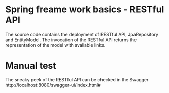 # Spring freame work basics - RESTful API
The source code contains the deployment of RESTful API, JpaRepository and EntityModel. The invocation of the RESTful API returns the representation of the model with avaliable links.

# Manual test 
The sneaky peek of the RESTful API can be checked in the Swagger http://localhost:8080/swagger-ui/index.html#